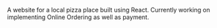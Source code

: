 A website for a local pizza place built using React. Currently working on implementing Online Ordering as well as payment.

